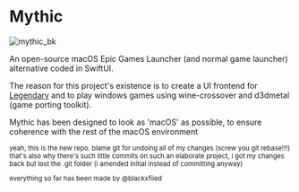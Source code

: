 # Mythic
![mythic_bk](https://github.com/blackxfiied/Mythic/assets/41133734/70ce7391-86e5-4c89-9915-b4dde6f29126)

An open-source macOS Epic Games Launcher (and normal game launcher) alternative coded in SwiftUI.

The reason for this project's existence is to create a UI frontend for [Legendary](https://github.com/derrod/legendary) and to play windows games using wine-crossover and d3dmetal (game porting toolkit).

Mythic has been designed to look as 'macOS' as possible, to ensure coherence with the rest of the macOS environment

<sub>
yeah, this is the new repo. blame git for undoing all of my changes (screw you git rebase!!!)
that's also why there's such little commits on such an elaborate project, i got my changes back but lost the .git folder
(i amended initial instead of committing anyway)

everything so far has been made by @blackxfiied
</sub>
